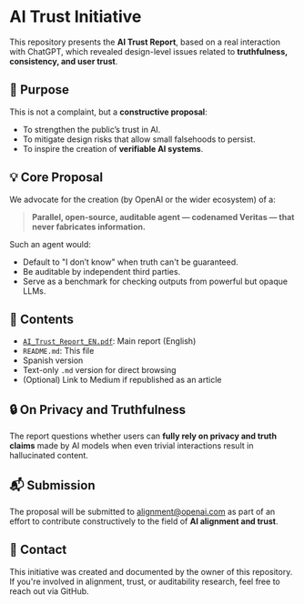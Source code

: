 # AI Trust Initiative

This repository presents the **AI Trust Report**, based on a real interaction with ChatGPT, which revealed design-level issues related to **truthfulness, consistency, and user trust**.

## 🧭 Purpose

This is not a complaint, but a **constructive proposal**:

* To strengthen the public’s trust in AI.
* To mitigate design risks that allow small falsehoods to persist.
* To inspire the creation of **verifiable AI systems**.

## 💡 Core Proposal

We advocate for the creation (by OpenAI or the wider ecosystem) of a:

> **Parallel, open-source, auditable agent — codenamed Veritas — that never fabricates information.**

Such an agent would:

* Default to "I don’t know" when truth can't be guaranteed.
* Be auditable by independent third parties.
* Serve as a benchmark for checking outputs from powerful but opaque LLMs.

## 📄 Contents

* [`AI_Trust_Report_EN.pdf`](./AI_Trust_Report_EN.pdf): Main report (English)
* `README.md`: This file
* Spanish version
* Text-only `.md` version for direct browsing
* (Optional) Link to Medium if republished as an article

## 🔒 On Privacy and Truthfulness

The report questions whether users can **fully rely on privacy and truth claims** made by AI models when even trivial interactions result in hallucinated content.

## 📬 Submission

The proposal will be submitted to [alignment@openai.com](mailto:alignment@openai.com) as part of an effort to contribute constructively to the field of **AI alignment and trust**.

## 🤝 Contact

This initiative was created and documented by the owner of this repository. If you're involved in alignment, trust, or auditability research, feel free to reach out via GitHub.
